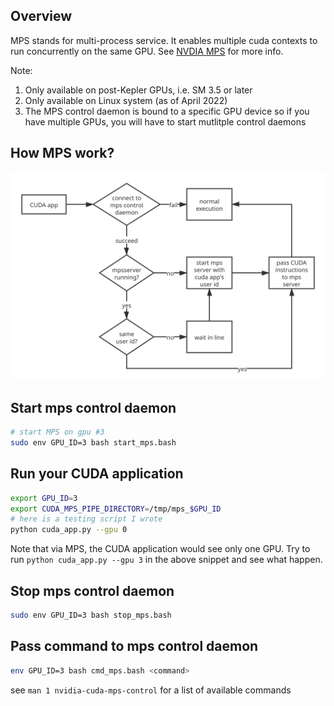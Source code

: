 ## Overview
MPS stands for multi-process service. It enables multiple cuda contexts to run concurrently on the same GPU. See [NVDIA MPS](https://docs.nvidia.com/deploy/mps/index.html) for more info.

Note:
1. Only available on post-Kepler GPUs, i.e. SM 3.5 or later
2. Only available on Linux system (as of April 2022)
3. The MPS control daemon is bound to a specific GPU device so if you have multiple GPUs, you will have to start mutlitple control daemons

## How MPS work?
![How MPS work?](./imgs/how_mps_work.svg)

## Start mps control daemon
```bash
# start MPS on gpu #3
sudo env GPU_ID=3 bash start_mps.bash
```

## Run your CUDA application
```bash
export GPU_ID=3
export CUDA_MPS_PIPE_DIRECTORY=/tmp/mps_$GPU_ID
# here is a testing script I wrote
python cuda_app.py --gpu 0
```

Note that via MPS, the CUDA application would see only one GPU. Try to run `python cuda_app.py --gpu 3` in the above snippet and see what happen.


## Stop mps control daemon
```bash
sudo env GPU_ID=3 bash stop_mps.bash
```

## Pass command to mps control daemon
```bash
env GPU_ID=3 bash cmd_mps.bash <command>
```
see `man 1 nvidia-cuda-mps-control` for a list of available commands
